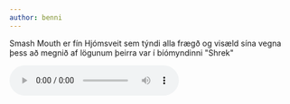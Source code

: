 ```yaml
---
author: benni
---
```

Smash Mouth er fín Hjómsveit sem týndi alla frægð
og visæld sína vegna þess að megnið af
 lögunum þeirra var í
bíómyndinni "Shrek"

<audio controls>
    <source src="/scaling-meme/assets/music/SmashMouth-AllStar.mp3"/>
</audio>
